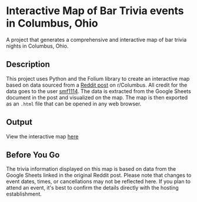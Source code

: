 # Interactive Map of Bar Trivia events in Columbus, Ohio
A project that generates a comprehensive and interactive map of bar trivia nights in Columbus, Ohio.

## Description
This project uses Python and the Folium library to create an interactive map based on data sourced from a [Reddit post](https://www.reddit.com/r/Columbus/comments/1cwl7eo/columbus_area_trivia_master_list/?rdt=46370) on r/Columbus. All credit for the data goes to the user [smf1114](https://www.reddit.com/user/smf1114/). The data is extracted from the Google Sheets document in the post and visualized on the map. The map is then exported as an `.html` file that can be opened in any web browser. 

## Output
View the interactive map [here](https://kmahaseth1.github.io/cbus-trivia-map/output/cbus_map.html)

## Before You Go
The trivia information displayed on this map is based on data from the Google Sheets linked in the original Reddit post. Please note that changes to event dates, times, or cancellations may not be reflected here. If you plan to attend an event, it's best to confirm the details directly with the hosting establishment.
